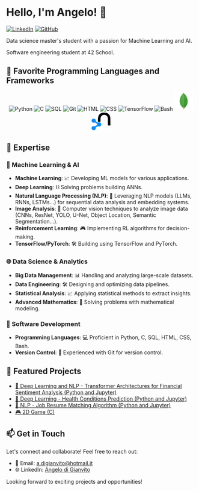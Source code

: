 # Hello, I'm Angelo! 👋

[![LinkedIn](https://img.shields.io/badge/-Connect-blue?style=flat&logo=LinkedIn)](https://www.linkedin.com/in/angelo-d-157381105/)
[![GitHub](https://img.shields.io/badge/-Follow-black?style=flat&logo=GitHub)](https://github.com/adgianv)

Data science master's student with a passion for Machine Learning and AI. 

Software engineering student at 42 School.

## 🚀 Favorite Programming Languages and Frameworks

<p align="center">
  <img src="https://raw.githubusercontent.com/rahul-jha98/github_readme_icons/main/language_and_tools/square/python/python.svg" alt="Python" height="50px"/>
  <img src="https://raw.githubusercontent.com/rahul-jha98/github_readme_icons/main/language_and_tools/square/c/c.svg" alt="C" height="50px"/>
  <img src="https://img.icons8.com/color/48/000000/mysql.png" alt="SQL" height="50px"/>
  <img src="https://img.icons8.com/color/48/000000/git.png" alt="Git" height="50px"/>
  <img src="https://raw.githubusercontent.com/rahul-jha98/github_readme_icons/main/language_and_tools/square/html/html.svg" alt="HTML" height="50px"/>
  <img src="https://raw.githubusercontent.com/rahul-jha98/github_readme_icons/main/language_and_tools/square/css/css.svg" alt="CSS" height="50px"/>
  <img src="https://raw.githubusercontent.com/rahul-jha98/github_readme_icons/main/language_and_tools/square/tensorflow/tensorflow.svg" alt="TensorFlow" height="50px"/>
  <img src="https://raw.githubusercontent.com/rahul-jha98/github_readme_icons/main/language_and_tools/square/bash/bash.svg" alt="Bash" height="50px"/>
  <img src="https://raw.githubusercontent.com/devicons/devicon/master/icons/mongodb/mongodb-original.svg" alt="MongoDB" height="50px"/>
  <img src="https://raw.githubusercontent.com/devicons/devicon/master/icons/neo4j/neo4j-original.svg" alt="Neo4j" height="50px"/>


</p>

## 🧠 Expertise

### 🤖 Machine Learning & AI
- **Machine Learning**: 📈 Developing ML models for various applications.
- **Deep Learning**: ⛓️ Solving problems building ANNs.
- **Natural Language Processing (NLP)**: 📝 Leveraging NLP models (LLMs, RNNs, LSTMs...) for sequential data analysis and embedding systems.
- **Image Analysis**: 🎇 Computer vision techniques to analyze image data (CNNs, ResNet, YOLO, U-Net, Object Location, Semantic Segmentation...).
- **Reinforcement Learning**: 🎮 Implementing RL algorithms for decision-making.
- **TensorFlow/PyTorch**: 🛠️ Building using TensorFlow and PyTorch.

### 🌐 Data Science & Analytics
- **Big Data Management**: 📊 Handling and analyzing large-scale datasets.
- **Data Engineering**: 🛠️ Designing and optimizing data pipelines.
- **Statistical Analysis**: 📈 Applying statistical methods to extract insights.
- **Advanced Mathematics**: 🧮 Solving problems with mathematical modeling.

### 🚀 Software Development
- **Programming Languages**: 💻 Proficient in Python, C, SQL, HTML, CSS, Bash.
- **Version Control**: 📜 Experienced with Git for version control.

## 🌟 Featured Projects

- [🤖 Deep Learning and NLP - Transformer Architectures for Financial Sentiment Analysis (Python and Jupyter)](https://github.com/adgianv/NLP-Transformer_architectures-Financial_Sentiment_Analysis_Twitter)
- [🧠 Deep Learning - Health Conditions Prediction (Python and Jupyter)](https://github.com/adgianv/DeepLearning-MLP_Patients_Health_Predictions)
- [🔁 NLP - Job Resume Matching Algorithm (Python and Jupyter)](https://github.com/adgianv/NLP-Job_CV_Matcher)
- [🎮 2D Game (C)](https://github.com/adgianv/2D_Game-PacMan)

## 📫 Get in Touch

Let's connect and collaborate! Feel free to reach out:

- 📧 Email: a.digianvito@hotmail.it
- 🌐 LinkedIn: [Angelo di Gianvito](https://www.linkedin.com/in/angelo-d-157381105/)

Looking forward to exciting projects and opportunities!
